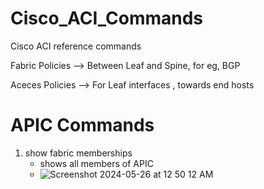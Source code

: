 # Cisco_ACI_Commands
Cisco ACI reference commands

Fabric Policies --> Between Leaf and Spine, for eg, BGP


Aceces  Policies --> For Leaf interfaces , towards end hosts
# APIC Commands

1. show fabric memberships
    - shows all members of APIC
    - ![Screenshot 2024-05-26 at 12 50 12 AM](https://github.com/praveenmathew/Cisco_ACI_Commands/assets/8453972/fe5518e7-f0d7-4422-a7ba-01fcf94894a2)
